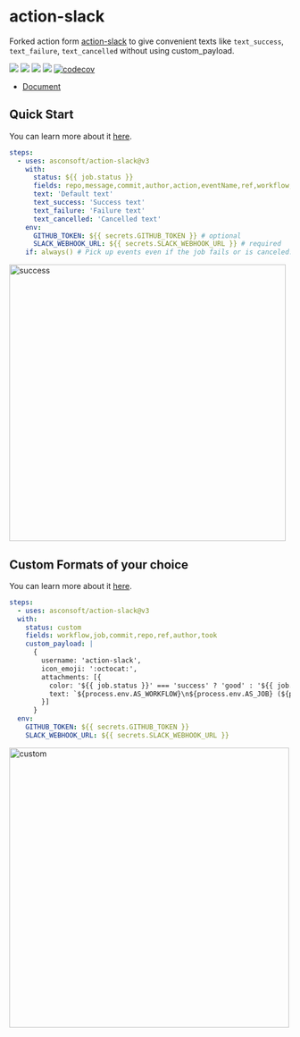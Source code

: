 # action-slack

Forked action form [action-slack](https://github.com/8398a7/action-slack) to give convenient texts like `text_success`, `text_failure`, `text_cancelled` without using custom_payload.

![](https://github.com/8398a7/action-slack/workflows/build-test/badge.svg)
![](https://github.com/8398a7/action-slack/workflows/Slack%20Mainline/badge.svg)
![](https://img.shields.io/github/license/8398a7/action-slack?color=brightgreen)
![](https://img.shields.io/github/v/release/8398a7/action-slack?color=brightgreen)
[![codecov](https://codecov.io/gh/8398a7/action-slack/branch/master/graph/badge.svg)](https://codecov.io/gh/8398a7/action-slack)


- [Document](https://action-slack.netlify.app)

## Quick Start

You can learn more about it [here](https://action-slack.netlify.app/usecase/01-general).

```yaml
steps:
  - uses: asconsoft/action-slack@v3
    with:
      status: ${{ job.status }}
      fields: repo,message,commit,author,action,eventName,ref,workflow,job,took # selectable (default: repo,message)
      text: 'Default text'
      text_success: 'Success text'
      text_failure: 'Failure text'
      text_cancelled: 'Cancelled text'
    env:
      GITHUB_TOKEN: ${{ secrets.GITHUB_TOKEN }} # optional
      SLACK_WEBHOOK_URL: ${{ secrets.SLACK_WEBHOOK_URL }} # required
    if: always() # Pick up events even if the job fails or is canceled.
```

<img width="495" alt="success" src="https://user-images.githubusercontent.com/8043276/84587112-64844800-ae57-11ea-8007-7ce83a91dae3.png" />

## Custom Formats of your choice

You can learn more about it [here](https://action-slack.netlify.app/usecase/02-custom).

```yaml
steps:
  - uses: asconsoft/action-slack@v3
  with:
    status: custom
    fields: workflow,job,commit,repo,ref,author,took
    custom_payload: |
      {
        username: 'action-slack',
        icon_emoji: ':octocat:',
        attachments: [{
          color: '${{ job.status }}' === 'success' ? 'good' : '${{ job.status }}' === 'failure' ? 'danger' : 'warning',
          text: `${process.env.AS_WORKFLOW}\n${process.env.AS_JOB} (${process.env.AS_COMMIT}) of ${process.env.AS_REPO}@${process.env.AS_REF} by ${process.env.AS_AUTHOR} succeeded in ${process.env.AS_TOOK}`,
        }]
      }
  env:
    GITHUB_TOKEN: ${{ secrets.GITHUB_TOKEN }}
    SLACK_WEBHOOK_URL: ${{ secrets.SLACK_WEBHOOK_URL }}
```

<img width="501" alt="custom" src="https://user-images.githubusercontent.com/8043276/85949864-2b3df300-b994-11ea-9388-f4ff1aebc292.png">
